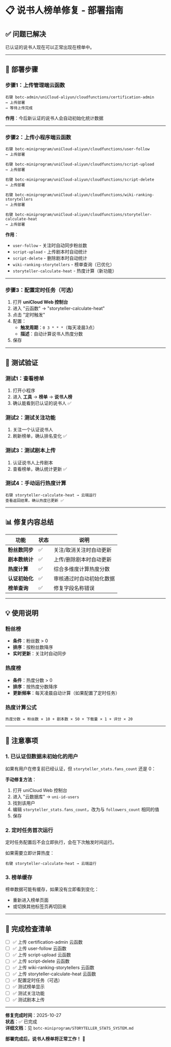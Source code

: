 # 📋 说书人榜单修复 - 部署指南

## ✅ 问题已解决

已认证的说书人现在可以正常出现在榜单中。

---

## 🚀 部署步骤

### 步骤1：上传管理端云函数

```
右键 botc-admin/uniCloud-aliyun/cloudfunctions/certification-admin
→ 上传部署
→ 等待上传完成
```

**作用**：今后新认证的说书人会自动初始化统计数据

---

### 步骤2：上传小程序端云函数

```
右键 botc-miniprogram/uniCloud-aliyun/cloudfunctions/user-follow
→ 上传部署

右键 botc-miniprogram/uniCloud-aliyun/cloudfunctions/script-upload
→ 上传部署

右键 botc-miniprogram/uniCloud-aliyun/cloudfunctions/script-delete
→ 上传部署

右键 botc-miniprogram/uniCloud-aliyun/cloudfunctions/wiki-ranking-storytellers
→ 上传部署

右键 botc-miniprogram/uniCloud-aliyun/cloudfunctions/storyteller-calculate-heat
→ 上传部署
```

**作用**：
- `user-follow` - 关注时自动同步粉丝数
- `script-upload` - 上传剧本时自动统计
- `script-delete` - 删除剧本时自动统计
- `wiki-ranking-storytellers` - 榜单查询（已优化）
- `storyteller-calculate-heat` - 热度计算（新功能）

---

### 步骤3：配置定时任务（可选）

1. 打开 **uniCloud Web 控制台**
2. 进入 "云函数" → "storyteller-calculate-heat"
3. 点击 "定时触发"
4. 配置：
   - **触发周期**：`0 3 * * *`（每天凌晨3点）
   - **描述**：自动计算说书人热度分数
5. 保存

---

## 🧪 测试验证

### 测试1：查看榜单

1. 打开小程序
2. 进入 **工具** → **榜单** → **说书人榜**
3. 确认能看到已认证的说书人 ✅

### 测试2：测试关注功能

1. 关注一个认证说书人
2. 刷新榜单，确认排名变化 ✅

### 测试3：测试剧本上传

1. 认证说书人上传剧本
2. 查看榜单，确认统计更新 ✅

### 测试4：手动运行热度计算

```
右键 storyteller-calculate-heat → 云端运行
查看返回结果，确认热度已更新 ✅
```

---

## 📊 修复内容总结

| 功能 | 状态 | 说明 |
|------|------|------|
| **粉丝数同步** | ✅ | 关注/取消关注时自动更新 |
| **剧本数统计** | ✅ | 上传/删除剧本时自动更新 |
| **热度计算** | ✅ | 综合多维度计算热度分数 |
| **认证初始化** | ✅ | 审核通过时自动初始化数据 |
| **榜单查询** | ✅ | 修复字段名称错误 |

---

## 💡 使用说明

### 粉丝榜

- **条件**：粉丝数 > 0
- **排序**：按粉丝数降序
- **实时更新**：关注时自动同步

### 热度榜

- **条件**：热度分数 > 0
- **排序**：按热度分数降序
- **更新频率**：每天凌晨自动计算（如果配置了定时任务）

### 热度计算公式

```
热度分数 = 粉丝数 × 10 + 剧本数 × 50 + 下载量 × 1 + 评分 × 20
```

---

## 📝 注意事项

### 1. 已认证但数据未初始化的用户

如果有用户在修复前已经认证，但 `storyteller_stats.fans_count` 还是 0：

**手动修复方法**：
1. 打开 uniCloud Web 控制台
2. 进入 "云数据库" → `uni-id-users`
3. 找到该用户
4. 编辑 `storyteller_stats.fans_count`，改为与 `followers_count` 相同的值
5. 保存

### 2. 定时任务首次运行

定时任务配置后不会立即执行，会在下次触发时间运行。

如果需要立即计算热度：
```
右键 storyteller-calculate-heat → 云端运行
```

### 3. 榜单缓存

榜单数据可能有缓存，如果没有立即看到变化：
- 重新进入榜单页面
- 或切换其他标签页再切回来

---

## 🎯 完成检查清单

- [ ] ✅ 上传 certification-admin 云函数
- [ ] ✅ 上传 user-follow 云函数
- [ ] ✅ 上传 script-upload 云函数
- [ ] ✅ 上传 script-delete 云函数
- [ ] ✅ 上传 wiki-ranking-storytellers 云函数
- [ ] ✅ 上传 storyteller-calculate-heat 云函数
- [ ] ✅ 配置定时任务（可选）
- [ ] ✅ 测试榜单显示
- [ ] ✅ 测试关注功能
- [ ] ✅ 测试剧本上传

---

**修复完成时间**：2025-10-27  
**状态**：✅ 已完成  
**详细文档**：见 `botc-miniprogram/STORYTELLER_STATS_SYSTEM.md`

**部署完成后，说书人榜单将正常工作！** 🎉
